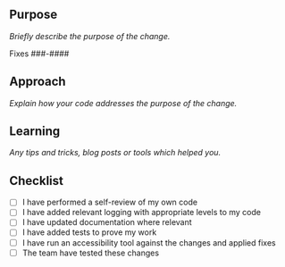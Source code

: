 ## Purpose

_Briefly describe the purpose of the change._

Fixes ###-####

## Approach

_Explain how your code addresses the purpose of the change._

## Learning

_Any tips and tricks, blog posts or tools which helped you._

## Checklist

* [ ] I have performed a self-review of my own code
* [ ] I have added relevant logging with appropriate levels to my code
* [ ] I have updated documentation where relevant
* [ ] I have added tests to prove my work
* [ ] I have run an accessibility tool against the changes and applied fixes
* [ ] The team have tested these changes
